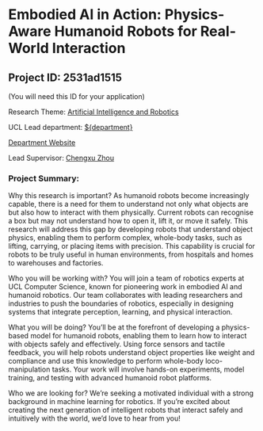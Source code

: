 # Embodied AI in Action: Physics-Aware Humanoid Robots for Real-World Interaction

## Project ID: **2531ad1515**
(You will need this ID for your application)

Research Theme: [Artificial Intelligence and Robotics](../themes/artificial-intelligence-and-robotics.md)

UCL Lead department: [${department}](../departments/computer-science.md)

[Department Website](https://www.ucl.ac.uk/computer-science)

Lead Supervisor: [Chengxu Zhou](https://profiles.ucl.ac.uk/98020)

### Project Summary:

Why this research is important?
As humanoid robots become increasingly capable, there is a need for them to understand not only what objects are but also how to interact with them physically. Current robots can recognise a box but may not understand how to open it, lift it, or move it safely. This research will address this gap by developing robots that understand object physics, enabling them to perform complex, whole-body tasks, such as lifting, carrying, or placing items with precision. This capability is crucial for robots to be truly useful in human environments, from hospitals and homes to warehouses and factories.

Who you will be working with?
You will join a team of robotics experts at UCL Computer Science, known for pioneering work in embodied AI and humanoid robotics. Our team collaborates with leading researchers and industries to push the boundaries of robotics, especially in designing systems that integrate perception, learning, and physical interaction.

What you will be doing?
You’ll be at the forefront of developing a physics-based model for humanoid robots, enabling them to learn how to interact with objects safely and effectively. Using force sensors and tactile feedback, you will help robots understand object properties like weight and compliance and use this knowledge to perform whole-body loco-manipulation tasks. Your work will involve hands-on experiments, model training, and testing with advanced humanoid robot platforms.

Who we are looking for?
We’re seeking a motivated individual with a strong background in machine learning for robotics. If you’re excited about creating the next generation of intelligent robots that interact safely and intuitively with the world, we’d love to hear from you!
